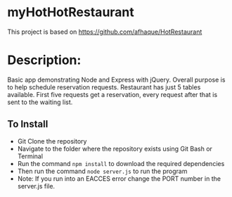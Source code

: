 # myHotHotRestaurant

This project is based on https://github.com/afhaque/HotRestaurant

# Description: 
Basic app demonstrating Node and Express with jQuery. Overall purpose is to help schedule reservation requests. Restaurant has just 5 tables available. First five requests get a reservation, every request after that is sent to the waiting list.

## To Install
* Git Clone the repository
* Navigate to the folder where the repository exists using Git Bash or Terminal
* Run the command `npm install` to download the required dependencies
* Then run the command `node server.js` to run the program
* Note: If you run into an EACCES error change the PORT number in the server.js file.